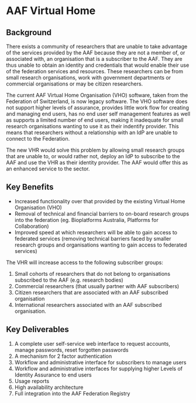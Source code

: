 # AAF Virtual Home

## Background
There exists a community of researchers that are unable to take advantage of the services provided by the 
AAF because they are not a member of, or associated with, an organisation that is a subscriber to the AAF. 
They are thus unable to obtain an identity and credentials that would enable their use of the federation 
services and resources. These researchers can be from small research organisations, work with government 
departments or commercial organisations or may be citizen researchers. 

The current AAF Virtual Home Organisation (VHO) software, taken from the Federation of Switzerland, 
is now legacy software. The VHO software does not support higher levels of assurance, provides little 
work flow for creating and managing end users, has no end user self management features as well as 
supports a limited number of end users, making it inadequate for small research organisations wanting 
to use it as their indentify provider. This means that researchers without a relationship with an IdP 
are unable to connect to the Federation. 

The new VHR would solve this problem by allowing small research groups that are unable to, or would 
rather not, deploy an IdP to subscribe to the AAF and use the VHR as their identity provider. The AAF 
would offer this as an enhanced service to the sector. 

## Key Benefits
* Increased functionality over that provided by the existing Virtual Home Organisation (VHO)
* Removal of technical and financial barriers to on-board research groups into the federation (eg. Bioplatforms Australia, Platforms for Collaboration)
* Improved speed at which researchers will be able to gain access to federated services (removing technical barriers faced by smaller research groups and organisations wanting to gain access to federated services)

The VHR will increase access to the following subscriber groups:

 1. Small cohorts of researchers that do not belong to organisations subscribed to the AAF (e.g. research bodies)
 2. Commercial researchers (that usually partner with AAF subscribers)
 3. Citizen researchers that are associated with an AAF subscribed organisation
 4. International researchers associated with an AAF subscribed organisation.

## Key Deliverables
1. A complete user self-service web interface to request accounts, manage passwords, reset forgotten passwords
2. A mechanism for 2 factor authentication
3. Workflow and administrative interface for subscribers to manage users
4. Workflow and administrative interfaces for supplying higher Levels of Identity Assurance to end users
5. Usage reports
6. High availability architecture
7. Full integration into the AAF Federation Registry
